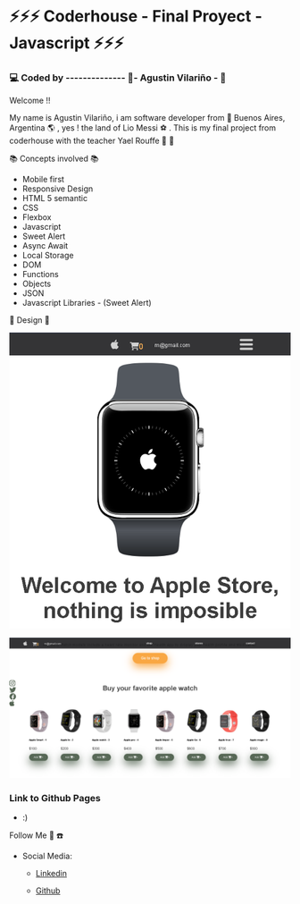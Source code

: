 
# :zap::zap::zap: Coderhouse - Final Proyect - Javascript :zap::zap::zap:

### :computer: Coded by -------------- :saxophone:- Agustin Vilariño - :saxophone:

Welcome !!

My name is Agustin Vilariño, i am software developer from  📌  Buenos Aires, Argentina  🌎  , yes ! the land of Lio Messi  ⚽  . This is my final project from coderhouse with the teacher Yael Rouffe 👋  👋

📚  Concepts involved  📚

-   Mobile first
-   Responsive Design
-   HTML 5 semantic
-   CSS
-   Flexbox
-   Javascript
-   Sweet Alert
-   Async Await
-   Local Storage
-   DOM
-   Functions
-   Objects
-   JSON
-   Javascript Libraries - (Sweet Alert)

📐  Design  📐

![Screenshot](https://raw.githubusercontent.com/avilarino/coder-final-project-js/master/assets/designs/apple-project.png)

![Screenshot](https://raw.githubusercontent.com/avilarino/coder-final-project-js/master/assets/designs/picture-project-2.png)

### Link to Github Pages
 - :)

Follow Me  🙌  ☎️

-   Social Media:
    -   [Linkedin](https://www.linkedin.com/in/agust%C3%ADn-vilari%C3%B1o-17914564/)
        
    -   [Github](https://github.com/avilarino)
















